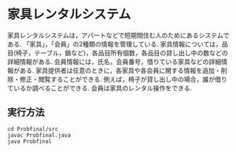 # 家具レンタルシステム

家具レンタルシステムは，アパートなどで短期間住む人のためにあるシステムである.
「家具」，「会員」の2種類の情報を管理している.
家具情報については，品目(椅子，テーブル，鍋など)，各品目所有個数，各品目の貸し出し中の数などの詳細情報がある.
会員情報には，氏名，会員番号，借りている家具などの詳細情報がある.
家具提供者は任意のときに，各家具や各会員に関する情報を追加・削除・修正・閲覧することができる.
例えば，椅子が貸し出し中の場合，誰が借りているか調べることができる.
会員は家具のレンタル操作をできる.

## 実行方法
```
cd Probfinal/src
javac Probfinal.java
java Probfinal
```
